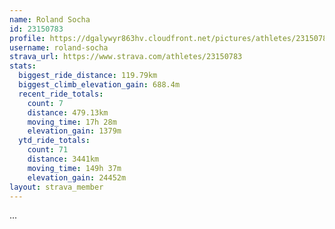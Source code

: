 ```yaml
---
name: Roland Socha
id: 23150783
profile: https://dgalywyr863hv.cloudfront.net/pictures/athletes/23150783/14745672/4/large.jpg
username: roland-socha
strava_url: https://www.strava.com/athletes/23150783
stats:
  biggest_ride_distance: 119.79km
  biggest_climb_elevation_gain: 688.4m
  recent_ride_totals:
    count: 7
    distance: 479.13km
    moving_time: 17h 28m
    elevation_gain: 1379m
  ytd_ride_totals:
    count: 71
    distance: 3441km
    moving_time: 149h 37m
    elevation_gain: 24452m
layout: strava_member
--- 
```

...
